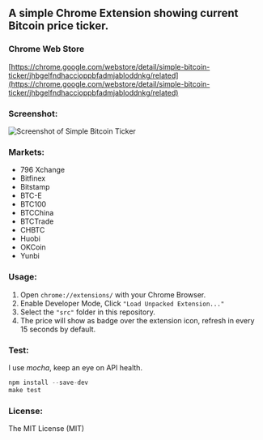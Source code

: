 ## A simple Chrome Extension showing current Bitcoin price ticker.

### Chrome Web Store

[https://chrome.google.com/webstore/detail/simple-bitcoin-ticker/jhbgelfndhaccioppbfadmjabloddnkg/related](https://chrome.google.com/webstore/detail/simple-bitcoin-ticker/jhbgelfndhaccioppbfadmjabloddnkg/related)

### Screenshot:

![Screenshot of Simple Bitcoin Ticker](screenshot.png)

### Markets:
 
- 796 Xchange
- Bitfinex
- Bitstamp
- BTC-E
- BTC100
- BTCChina
- BTCTrade
- CHBTC
- Huobi
- OKCoin
- Yunbi

### Usage:

1. Open `chrome://extensions/` with your Chrome Browser.
2. Enable Developer Mode, Click `"Load Unpacked Extension..."`
3. Select the `"src"` folder in this repository.
4. The price will show as badge over the extension icon, refresh in every 15 seconds by default.

### Test:

I use *mocha*, keep an eye on API health.

```js
npm install --save-dev
make test
```

### License:

The MIT License (MIT)
